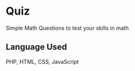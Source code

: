 # Quiz
Simple Math Questions to test your skills in math

## Language Used
PHP, HTML, CSS, JavaScript
